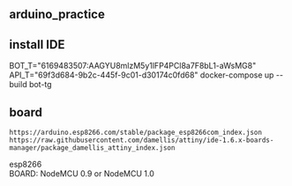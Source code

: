 ## arduino_practice
## install IDE

BOT_T="6169483507:AAGYU8mlzM5y1lFP4PCl8a7F8bL1-aWsMG8" API_T="69f3d684-9b2c-445f-9c01-d30174c0fd68" docker-compose up --build bot-tg


## board
```
https://arduino.esp8266.com/stable/package_esp8266com_index.json  
https://raw.githubusercontent.com/damellis/attiny/ide-1.6.x-boards-manager/package_damellis_attiny_index.json
```
esp8266  
BOARD: NodeMCU 0.9 or NodeMCU 1.0
